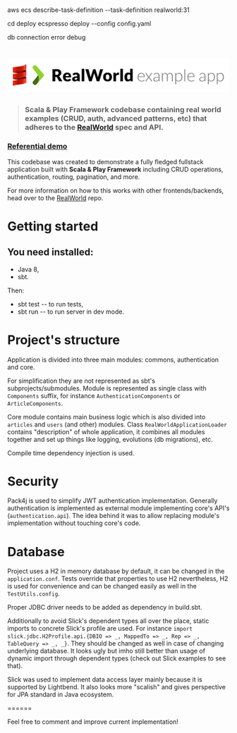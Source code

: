 ###

aws ecs describe-task-definition --task-definition realworld:31

cd deploy
ecspresso deploy --config config.yaml


db connection error debug
<logger name="com.zaxxer.hikari" level="DEBUG" />





# ![RealWorld Example App using Scala and Play Framework](logo.png)

> ### Scala & Play Framework codebase containing real world examples (CRUD, auth, advanced patterns, etc) that adheres to the [RealWorld](https://github.com/gothinkster/realworld) spec and API.

### [Referential demo](https://react-redux.realworld.io/)

This codebase was created to demonstrate a fully fledged fullstack application built with **Scala & Play Framework** including CRUD operations, authentication, routing, pagination, and more.

For more information on how to this works with other frontends/backends, head over to the [RealWorld](https://github.com/gothinkster/realworld) repo.

# Getting started

## You need installed:
 * Java 8,
 * sbt.

Then:
 * sbt test -- to run tests,
 * sbt run -- to run server in dev mode.

# Project's structure

Application is divided into three main modules: commons, authentication and core.

For simplification they are not represented as sbt's subprojects/submodules. Module is represented as single class with `Components` suffix,
for instance `AuthenticationComponents` or `ArticleComponents`.

Core module contains main business logic which is also divided into `articles` and `users` (and other) modules.
Class `RealWorldApplicationLoader` contains "description" of whole application, it combines all modules together and set up
things like logging, evolutions (db migrations), etc.

Compile time dependency injection is used.

# Security

Pack4j is used to simplify JWT authentication implementation. Generally authentication is implemented as external module implementing
core's API's (`authentication.api`). The idea behind it was to allow replacing module's implementation without touching core's code.

# Database

Project uses a H2 in memory database by default, it can be changed in the `application.conf`.
Tests override that properties to use H2 nevertheless, H2 is used for convenience and can be changed easily as well in the `TestUtils.config`.

Proper JDBC driver needs to be added as dependency in build.sbt.

Additionally to avoid Slick's dependent types all over the place, static imports to concrete Slick's profile are used.
For instance `import slick.jdbc.H2Profile.api.{DBIO => _, MappedTo => _, Rep => _, TableQuery => _, _}`. They should be changed as well in case of changing underlying database. It looks ugly but imho still better than usage of
dynamic import through dependent types (check out Slick examples to see that).

Slick was used to implement data access layer mainly because it is supported by Lightbend. It also looks more "scalish"
and gives perspective for JPA standard in Java ecosystem.

======

Feel free to comment and improve current implementation!

